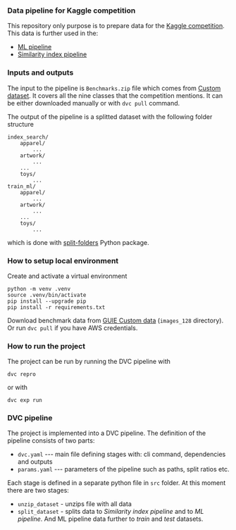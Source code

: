 ### Data pipeline for Kaggle competition

This repository only purpose is to prepare data for the [Kaggle competition](https://www.kaggle.com/competitions/google-universal-image-embedding). This data is further used in the:
- [ML pipeline](https://github.com/iterative/google-kaggle-competition)
- [Similarity index pipeline](https://github.com/mnrozhkov/google-universal-image-embedding)


### Inputs and outputs
The input to the pipeline is `Benchmarks.zip` file which comes from [Custom dataset](https://www.kaggle.com/datasets/odins0n/guie-custom-data?select=images_128). It covers all the nine classes that the competition mentions. It can be either downloaded manually or with `dvc pull` command.

The output of the pipeline is a splitted dataset with the following folder structure
```
index_search/
    apparel/
        ...
    artwork/
        ...
    ...
    toys/
        ...
train_ml/
    apparel/
        ...
    artwork/
        ...
    ...
    toys/
        ...
```


which is done with [split-folders](https://github.com/jfilter/split-folders) Python package.

### How to setup local environment
Сreate and activate a virtual environment

```
python -m venv .venv
source .venv/bin/activate
pip install --upgrade pip
pip install -r requirements.txt
```

Download benchmark data from [GUIE Custom data](https://www.kaggle.com/datasets/odins0n/guie-custom-data?select=images_128) (`images_128` directory). Or run `dvc pull` if you have AWS credentials.


### How to run the project
The project can be run by running the DVC pipeline with
```
dvc repro
```
or with
```
dvc exp run
```

### DVC pipeline
The project is implemented into a DVC pipeline. The definition of the pipeline consists of two parts:

- `dvc.yaml` --- main file defining stages with: cli command, dependencies and outputs
- `params.yaml` --- parameters of the pipeline such as paths, split ratios etc.

Each stage is defined in a separate python file in `src` folder. At this moment there are two stages:
- `unzip_dataset` - unzips file with all data
- `split_dataset` - splits data to *Similarity index pipeline* and to *ML pipeline*. And ML pipeline data further to *train* and *test* datasets.